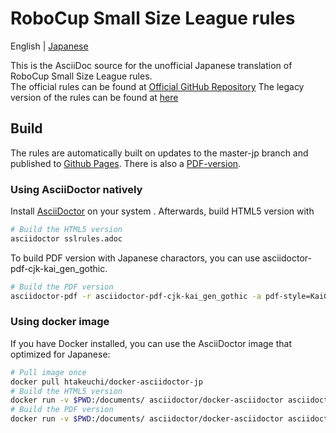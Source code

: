 # RoboCup Small Size League rules

English | [Japanese](README_jp.md)

This is the AsciiDoc source for the unofficial Japanese translation of RoboCup Small Size League rules.  
The official rules can be found at [Official GitHub Repository](https://github.com/RoboCup-SSL/ssl-rules)
The legacy version of the rules can be found at [here](https://github.com/RoboCup-SSL/ssl-rules-legacy)

## Build

The rules are automatically built on updates to the master-jp branch and published to [Github Pages](https://kkimurak.github.io/ssl-rules-jp/sslrules.html). There is also a [PDF-version](https://kkimurak.github.io/ssl-rules-jp/sslrules.pdf).

### Using AsciiDoctor natively

Install [AsciiDoctor](https://asciidoctor.org/) on your system . Afterwards, build HTML5 version with

```sh
# Build the HTML5 version
asciidoctor sslrules.adoc
```

To build PDF version with Japanese charactors, you can use asciidoctor-pdf-cjk-kai_gen_gothic.

```sh
# Build the PDF version
asciidoctor-pdf -r asciidoctor-pdf-cjk-kai_gen_gothic -a pdf-style=KaiGenGothicJP sslrules.adoc
```

### Using docker image

If you have Docker installed, you can use the AsciiDoctor image that optimized for Japanese:

```sh
# Pull image once
docker pull htakeuchi/docker-asciidoctor-jp
# Build the HTML5 version
docker run -v $PWD:/documents/ asciidoctor/docker-asciidoctor asciidoctor sslrules.adoc
# Build the PDF version
docker run -v $PWD:/documents/ asciidoctor/docker-asciidoctor asciidoctor-pdfasciidoctor-pdf -r asciidoctor-pdf-cjk-kai_gen_gothic -a pdf-style=KaiGenGothicJP sslrules.adoc
```
